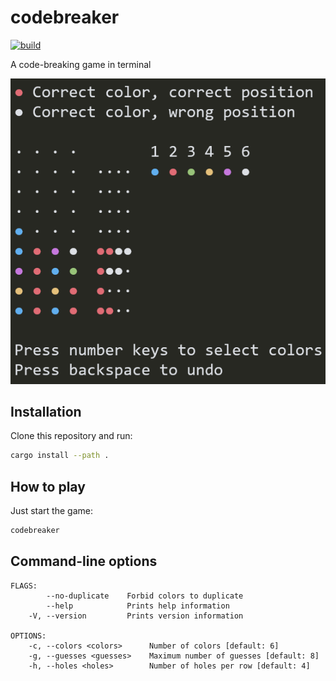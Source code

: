 # codebreaker

[![build](https://github.com/mosmeh/codebreaker/workflows/build/badge.svg)](https://github.com/mosmeh/codebreaker/actions)

A code-breaking game in terminal

![](screenshot.png)

## Installation

Clone this repository and run:

```sh
cargo install --path .
```

## How to play

Just start the game:

```sh
codebreaker
```

## Command-line options

```
FLAGS:
        --no-duplicate    Forbid colors to duplicate
        --help            Prints help information
    -V, --version         Prints version information

OPTIONS:
    -c, --colors <colors>      Number of colors [default: 6]
    -g, --guesses <guesses>    Maximum number of guesses [default: 8]
    -h, --holes <holes>        Number of holes per row [default: 4]
```
